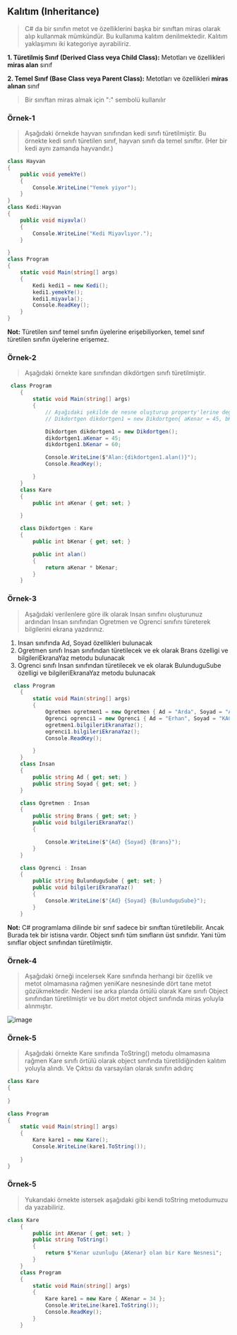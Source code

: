 ## Kalıtım (Inheritance) ##

> C# da bir sınıfın metot ve özelliklerini başka bir sınıftan miras olarak alıp kullanmak mümkündür. Bu kullanıma kalıtım denilmektedir.
> Kalıtım yaklaşımını iki kategoriye ayırabiliriz.

  **1. Türetilmiş Sınıf (Derived Class veya Child Class):** Metotları ve özellikleri **miras alan** sınıf
  
  **2. Temel Sınıf (Base Class veya Parent Class):** Metotları ve özellikleri **miras alınan** sınıf
  

> Bir sınıftan miras almak için ":" sembolü kullanılır

### Örnek-1 ###
>Aşağıdaki örnekde hayvan sınıfından kedi sınıfı türetilmiştir. Bu örnekte kedi sınıfı türetilen sınıf, hayvan sınıfı da temel sınıftır. (Her bir kedi aynı zamanda hayvandır.)

```csharp
class Hayvan
{
    public void yemekYe()
    {
        Console.WriteLine("Yemek yiyor");
    }
}
class Kedi:Hayvan
{
    public void miyavla()
    {
        Console.WriteLine("Kedi Miyavlıyor.");
    }

}
class Program
{
    static void Main(string[] args)
    {
        Kedi kedi1 = new Kedi();
        kedi1.yemekYe();
        kedi1.miyavla();
        Console.ReadKey();
    }
}

```

**Not:** Türetilen sınıf temel sınıfın üyelerine  erişebiliyorken, temel sınıf türetilen sınıfın üyelerine erişemez.

### Örnek-2 ###
> Aşağıdaki örnekte kare sınıfından dikdörtgen sınıfı türetilmiştir.


```csharp
 class Program
    {
        static void Main(string[] args)
        {
            // Aşağıdaki şekilde de nesne oluşturup property'lerine değer ataması yapılabilir.
            // Dikdortgen dikdortgen1 = new Dikdortgen{ aKenar = 45, bKenar = 60};

            Dikdortgen dikdortgen1 = new Dikdortgen();
            dikdortgen1.aKenar = 45;
            dikdortgen1.bKenar = 60;

            Console.WriteLine($"Alan:{dikdortgen1.alan()}");
            Console.ReadKey();

        }
    }
    class Kare
    {
        public int aKenar { get; set; }

    }

    class Dikdortgen : Kare
    {
        public int bKenar { get; set; }

        public int alan()
        {
            return aKenar * bKenar;
        }
    }

```

### Örnek-3 ###
> Aşağıdaki verilenlere göre ilk olarak Insan sınıfını oluşturunuz ardından Insan sınıfından Ogretmen ve Ogrenci sınıfını türeterek bilgilerini ekrana yazdırınız.

1. Insan sınıfında Ad, Soyad özellikleri bulunacak
2. Ogretmen sınıfı Insan sınıfından türetilecek ve ek olarak Brans özelligi ve bilgileriEkranaYaz metodu bulunacak
3. Ogrenci sınıfı Insan sınıfından türetilecek ve ek olarak BulunduguSube özelligi ve bilgileriEkranaYaz metodu bulunacak

```csharp
  class Program
    {
        static void Main(string[] args)
        {
            Ogretmen ogretmen1 = new Ogretmen { Ad = "Arda", Soyad = "AR", Brans = "Matematik" };
            Ogrenci ogrenci1 = new Ogrenci { Ad = "Erhan", Soyad = "KAÇAR", BulunduguSube = "11ATBA" };
            ogretmen1.bilgileriEkranaYaz();
            ogrenci1.bilgileriEkranaYaz();
            Console.ReadKey();

        }
    }
    class Insan
    {
        public string Ad { get; set; }
        public string Soyad { get; set; }
    }

    class Ogretmen : Insan
    {
        public string Brans { get; set; }
        public void bilgileriEkranaYaz()
        {

            Console.WriteLine($"{Ad} {Soyad} {Brans}");
        }
    }

    class Ogrenci : Insan
    {
        public string BulunduguSube { get; set; }
        public void bilgileriEkranaYaz()
        {
            Console.WriteLine($"{Ad} {Soyad} {BulunduguSube}");
        }
    }
```

**Not:** C# programlama dilinde bir sınıf sadece bir sınıftan türetilebilir. Ancak Burada tek bir istisna vardır. Object sınıfı tüm sınıfların üst sınıfıdır. Yani tüm sınıflar object sınıfından türetilmiştir.

### Örnek-4 ###
> Aşağıdaki örneği incelersek Kare sınıfında herhangi bir özellik ve metot olmamasına rağmen yeniKare nesnesinde dört tane metot gözükmektedir. Nedeni ise arka planda örtülü olarak Kare sınıfı Object sınıfından türetilmiştir ve bu dört metot object sınıfında miras yoluyla alınmıştır.

![image](https://user-images.githubusercontent.com/28144917/143864036-20ceb9cc-8e12-43df-9cec-f61eaeb7bd06.png)

### Örnek-5 ###
> Aşağıdaki örnekte Kare sınıfında ToString() metodu olmamasına rağmen Kare sınıfı örtülü olarak object sınıfında türetildiğinden kalıtım yoluyla alındı. Ve Çıktısı da varsayılan olarak sınıfın adıdırç

```csharp
class Kare
{
   
}

class Program
{
    static void Main(string[] args)
    {
        Kare kare1 = new Kare();
        Console.WriteLine(kare1.ToString());
     
    }
}
```


### Örnek-5 ###

> Yukarıdaki örnekte istersek aşağıdaki gibi kendi toString metodumuzu da yazabiliriz. 

```csharp
class Kare
    {
        public int AKenar { get; set; }
        public string ToString()
        {
            return $"Kenar uzunluğu {AKenar} olan bir Kare Nesnesi";
        }
    }
    class Program
    {
        static void Main(string[] args)
        {
            Kare kare1 = new Kare { AKenar = 34 };
            Console.WriteLine(kare1.ToString());
            Console.ReadKey();
        }
    }
 ```   

